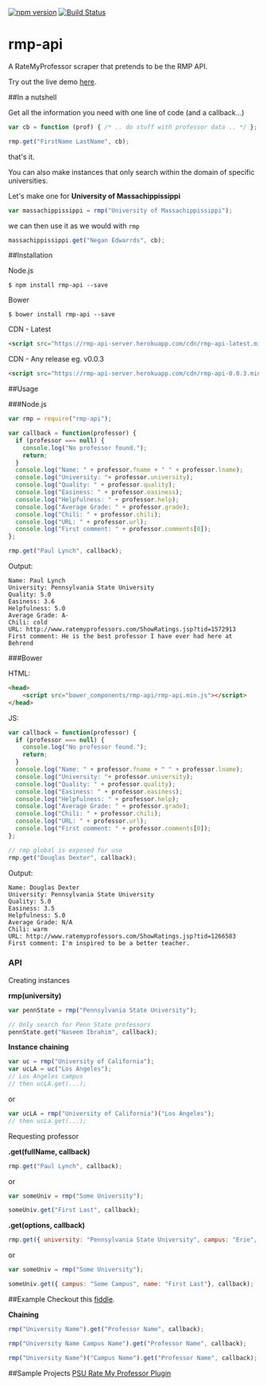 [![npm version](https://badge.fury.io/js/rmp-api.svg)](https://badge.fury.io/js/rmp-api)
[![Build Status](https://travis-ci.org/awadYehya/rmp-api.svg?branch=master)](https://travis-ci.org/awadYehya/rmp-api)
# rmp-api
A RateMyProfessor scraper that pretends to be the RMP API.

Try out the live demo [here](http://rmp-api-server.herokuapp.com/demo/index.html).

##In a nutshell

Get all the information you need with one line of code (and a callback...)

```javascript
var cb = function (prof) { /* .. do stuff with professor data .. */ };

rmp.get("FirstName LastName", cb);
```

that's it.

You can also make instances that only search within the domain of specific universities. 

Let's make one for **University of Massachippissippi**

```javascript
var massachippissippi = rmp("University of Massachippissippi");
```
we can then use it as we would with ```rmp```
```javascript
massachippissippi.get("Negan Edwarrds", cb);
```

##Installation

Node.js
```
$ npm install rmp-api --save
```
Bower
```
$ bower install rmp-api --save
```
CDN - Latest
```html
<script src="https://rmp-api-server.herokuapp.com/cdn/rmp-api-latest.min.js"></script>
```
CDN - Any release eg. v0.0.3
```html
<script src="https://rmp-api-server.herokuapp.com/cdn/rmp-api-0.0.3.min.js"></script>
```

##Usage

###Node.js

```javascript
var rmp = require("rmp-api");

var callback = function(professor) {
  if (professor === null) {
    console.log("No professor found.");
    return;
  }
  console.log("Name: " + professor.fname + " " + professor.lname);
  console.log("University: "+ professor.university);
  console.log("Quality: " + professor.quality);
  console.log("Easiness: " + professor.easiness);
  console.log("Helpfulness: " + professor.help);
  console.log("Average Grade: " + professor.grade);
  console.log("Chili: " + professor.chili);
  console.log("URL: " + professor.url);
  console.log("First comment: " + professor.comments[0]);
};

rmp.get("Paul Lynch", callback);
```

Output:
```
Name: Paul Lynch 
University: Pennsylvania State University 
Quality: 5.0 
Easiness: 3.6 
Helpfulness: 5.0 
Average Grade: A- 
Chili: cold 
URL: http://www.ratemyprofessors.com/ShowRatings.jsp?tid=1572913 
First comment: He is the best professor I have ever had here at Behrend
```

###Bower

HTML:
```html
<head>
    <script src="bower_components/rmp-api/rmp-api.min.js"></script>
</head>
```
JS:
```javascript
var callback = function(professor) {
  if (professor === null) {
    console.log("No professor found.");
    return;
  }
  console.log("Name: " + professor.fname + " " + professor.lname);
  console.log("University: "+ professor.university);
  console.log("Quality: " + professor.quality);
  console.log("Easiness: " + professor.easiness);
  console.log("Helpfulness: " + professor.help);
  console.log("Average Grade: " + professor.grade);
  console.log("Chili: " + professor.chili);
  console.log("URL: " + professor.url);
  console.log("First comment: " + professor.comments[0]);
};

// rmp global is exposed for use
rmp.get("Douglas Dexter", callback);
```
Output:
```
Name: Douglas Dexter 
University: Pennsylvania State University 
Quality: 5.0 
Easiness: 3.5 
Helpfulness: 5.0 
Average Grade: N/A 
Chili: warm 
URL: http://www.ratemyprofessors.com/ShowRatings.jsp?tid=1266583 
First comment: I'm inspired to be a better teacher.
```

### API

Creating instances

**rmp(university)**
```javascript
var pennState = rmp("Pennsylvania State University");

// Only search for Penn State professors
pennState.get("Naseem Ibrahim", callback);
```

**Instance chaining**

```javascript
var uc = rmp("University of California");
var ucLA = uc("Los Angeles");
// Los Angeles campus
// then ucLA.get(...);
```
or
```javascript
var ucLA = rmp("University of California")("Los Angeles");
// then ucLa.get(...);
```

Requesting professor

**.get(fullName, callback)**
```javascript
rmp.get("Paul Lynch", callback);
```
or
```javascript
var someUniv = rmp("Some University");

someUniv.get("First Last", callback);
```

**.get(options, callback)**
```javascript
rmp.get({ university: "Pennsylvania State University", campus: "Erie", name: "Douglas Dexter"}, callback);
```
or
```javascript
var someUniv = rmp("Some University");

someUniv.get({ campus: "Some Campus", name: "First Last"}, callback);
```

##Example
Checkout this [fiddle](https://jsfiddle.net/tnxbj112/5/).

**Chaining**
```javascript
rmp("University Name").get("Professor Name", callback);

rmp("University Name Campus Name").get("Professor Name", callback);

rmp("University Name")("Campus Name").get("Professor Name", callback);
```

##Sample Projects
[PSU Rate My Professor Plugin](https://chrome.google.com/webstore/detail/psu-rate-my-professor-plu/mgcgmhhcjfknhchpfnkfhkoemaglookl?hl=en-US&gl=US&authuser=0)
